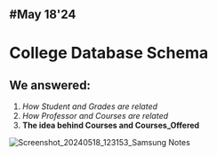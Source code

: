 #May 18'24 
----
# College Database Schema 
## We answered:
1. _How Student and Grades are related_
2. *How Professor and Courses are related*
3. **The idea behind Courses and Courses_Offered**


![Screenshot_20240518_123153_Samsung Notes](https://github.com/sahilmakhijani/bootcamp/assets/121928589/c897a0ad-64cc-4696-9d36-5235c1e91c5c)

